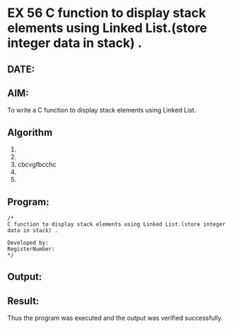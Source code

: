 # EX 56 C function to display stack elements using Linked List.(store integer data in stack) .
## DATE:
## AIM:
To write a C function to display stack elements using Linked List.

## Algorithm
1. 
2. 
3. cbcvgfbcchc
4.  
5.   

## Program:
```
/*
C function to display stack elements using Linked List.(store integer data in stack) .

Developed by: 
RegisterNumber:  
*/
```

## Output:



## Result:
Thus the program was executed and the output was verified successfully.
